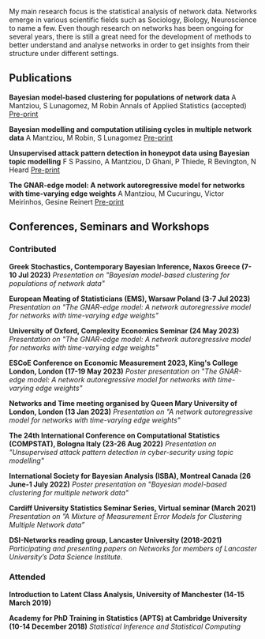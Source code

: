 My main research focus is the statistical analysis of network data. Networks emerge in various scientific fields such as Sociology, Biology, Neuroscience to name a few. Even though research on networks has been ongoing for several years, there is still a great need for the development of methods to better understand and analyse networks in order to get insights from their structure under different settings. 

## Publications

**Bayesian model-based clustering for populations of network data**
A Mantziou, S Lunagomez, M Robin
Annals of Applied Statistics (accepted)
[Pre-print](https://arxiv.org/abs/2107.03431)

**Bayesian modelling and computation utilising cycles in multiple network data**
A Mantziou, M Robin, S Lunagomez
[Pre-print](https://arxiv.org/abs/2111.07840)

**Unsupervised attack pattern detection in honeypot data using Bayesian topic modelling**
F S Passino, A Mantziou, D Ghani, P Thiede, R Bevington, N Heard
[Pre-print](https://arxiv.org/abs/2301.02505)

**The GNAR-edge model: A network autoregressive model for networks with time-varying edge weights**
A Mantziou, M Cucuringu, Victor Meirinhos, Gesine Reinert
[Pre-print](https://arxiv.org/abs/2305.16097)

## Conferences, Seminars and Workshops
### Contributed

**Greek Stochastics, Contemporary Bayesian Inference, Naxos Greece (7-10 Jul 2023)**
*Presentation on "Bayesian model-based clustering for populations of network data"*

**European Meating of Statisticians (EMS), Warsaw Poland (3-7 Jul 2023)**
*Presentation on "The GNAR-edge model: A network autoregressive model for networks with time-varying edge weights"*

**University of Oxford, Complexity Economics Seminar (24 May 2023)**
*Presentation on "The GNAR-edge model: A network autoregressive model for networks with time-varying edge weights"*

**ESCoE Conference on Economic Measurement 2023, King's College London, London (17-19 May 2023)**
*Poster presentation on "The GNAR-edge model: A network autoregressive model for networks with time-varying edge weights"*

**Networks and Time meeting organised by Queen Mary University of London, London (13 Jan 2023)**
*Presentation on "A network autoregressive model for networks with time-varying edge weights"*

**The 24th International Conference on Computational Statistics (COMPSTAT), Bologna Italy (23-26 Aug 2022)**
*Presentation on "Unsupervised attack pattern detection in cyber-security using topic modelling"*

**International Society for Bayesian Analysis (ISBA), Montreal Canada (26 June-1 July 2022)**
*Poster presentation on "Bayesian model-based clustering for multiple network data"*

**Cardiff University Statistics Seminar Series, Virtual seminar (March 2021)**
*Presentation on ”A Mixture of Measurement Error Models for Clustering Multiple Network data”*

**DSI-Networks reading group, Lancaster University (2018-2021)** 
*Participating and presenting papers on Networks for members of Lancaster University’s Data Science Institute.*

### Attended

**Introduction to Latent Class Analysis, University of Manchester (14-15 March 2019)**

**Academy for PhD Training in Statistics (APTS) at Cambridge University (10-14 December 2018)**
*Statistical Inference and Statistical Computing*

